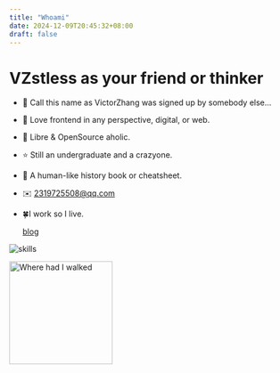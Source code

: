 ```yaml
---
title: "Whoami"
date: 2024-12-09T20:45:32+08:00
draft: false
---
```


# VZstless as your friend or thinker

- 🍥 Call this name as VictorZhang was signed up by somebody else...
- 👻 Love frontend in any perspective, digital, or web.
- 🐣 Libre & OpenSource aholic.
- ⭐ Still an undergraduate and a crazyone.
- 🐧 A human-like history book or cheatsheet.
- ✉️ 2319725508@qq.com
- 🍀I work so I live.

  [blog](vzstless.moe)

![skills](https://skillicons.dev/icons?i=arch,ubuntu,debian,bash,powershell,cloudflare,python,javascript,scala,go,c,haskell,ts,react,fastapi,git,github,githubactions,notion,ps,redis,vscode,vim,azure)

<img src="https://github-readme-stats-one-bice.vercel.app/api?username=victorzhangai&count_private=true&theme=calm&show_icons=true&include_all_commits=true&role=OWNER,ORGANIZATION_MEMBER,COLLABORATOR" alt="Where had I walked" height="185px" /> <!-- img src="https://github-readme-stats-one-bice.vercel.app/api/top-langs/?username=victorzhangai&layout=compact&langs_count=8&theme=calm&role=OWNER,ORGANIZATION_MEMBER" alt="Mostly Used" height="185px" / -->

